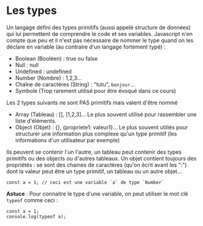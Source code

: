 # Les types

Un langage défini des types primitifs (aussi appelé structure de données) qui lui permettent de comprendre le code et ses variables. Javascript n'en compte que peu et il n'est pas nécessaire de nommer le type quand on les déclare en variable (au contraire d'un langage fortement typé) :
- Boolean (Booléen) : true ou false
- Null : null
- Undefined : undefined
- Number (Nombre) : 1,2,3...
- Chaîne de caractères (String) : "tutu", `bonjour`...
- Symbole (Trop rarement utilisé pour être évoqué dans ce cours)

Les 2 types suivants ne sont PAS primitifs mais valent d'être nommé
- Array (Tableau) : [], [1,2,3]... Le plus souvent utilisé pour rassembler une liste d'éléments.
- Object (Objet) : {}, {propriete1: valeur1}... Le plus souvent utiliés pour structurer une information plus complexe qu'un type primitif (les informations d'un utilisateur par exemple)

Ils peuvent se contenir l'un l'autre, un tableau peut contenir des types primitifs ou des objects ou d'autres tableaux. Un objet contient toujours des propriétés : se sont des chaines de caractères (qu'on écrit avant les ":") dont la valeur peut être un type primitif, un tableau ou un autre objet...

```
const a = 1; // ceci est une variable `a` de type `Number`
```

__Astuce__ : Pour connaitre le type d'une variable, on peut utiliser le mot clé `typeof` comme ceci :
```
const a = 1;
console.log(typeof a);
```